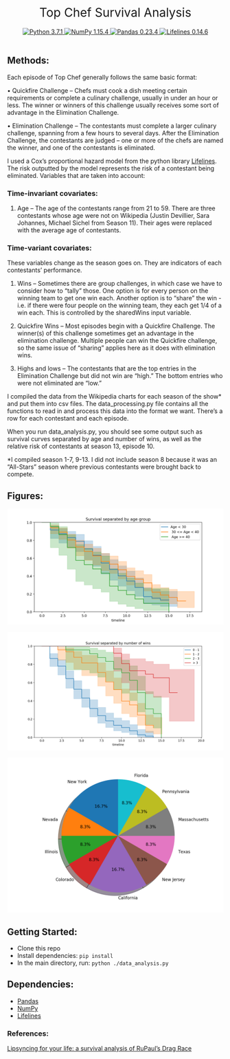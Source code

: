 <h1 align="center" style="font-weight: normal;">Top Chef Survival Analysis</h1>

<div align="center">
  <a href="https://docs.python.org/3/">
    <img src="https://img.shields.io/badge/Python-3.7.1-purple.svg"
      alt="Python 3.7.1" />
  </a>
  
  <a href="https://docs.scipy.org/doc/numpy/reference/index.html">
    <img src="https://img.shields.io/badge/NumPy-1.15.4-green.svg"
      alt="NumPy 1.15.4" />
  </a>
  
  <a href="https://pandas.pydata.org/pandas-docs/stable/">
    <img src="https://img.shields.io/badge/Pandas-0.23.4-red.svg"
      alt="Pandas 0.23.4" />
  </a>
  
  <a href="https://lifelines.readthedocs.io/en/latest/">
    <img src="https://img.shields.io/badge/Lifelines-0.14.6-blue.svg"
      alt="Lifelines 0.14.6" />
  </a>
</div>

<br>

## Methods:
Each episode of Top Chef generally follows the same basic format:
	
  •	Quickfire Challenge – Chefs must cook a dish meeting certain requirements or complete a culinary challenge, usually in under an hour or less. The winner or winners of this challenge usually receives some sort of advantage in the Elimination Challenge.
	
  •	Elimination Challenge – The contestants must complete a larger culinary challenge, spanning from a few hours to several days. After the Elimination Challenge, the contestants are judged – one or more of the chefs are named the winner, and one of the contestants is eliminated. 


I used a Cox’s proportional hazard model from the python library [Lifelines](https://lifelines.readthedocs.io/en/latest/). The risk outputted by the model represents the risk of a contestant being eliminated. Variables that are taken into account:

### Time-invariant covariates: 

1.	Age – The age of the contestants range from 21 to 59. There are three contestants whose age were not on Wikipedia (Justin Devillier, Sara Johannes, Michael Sichel from Season 11). Their ages were replaced with the average age of contestants.

### Time-variant covariates:
These variables change as the season goes on. They are indicators of each contestants’ performance.

1.	Wins – Sometimes there are group challenges, in which case we have to consider how to “tally” those. One option is for every person on the winning team to get one win each. Another option is to “share” the win - i.e. if there were four people on the winning team, they each get 1/4 of a win each. This is controlled by the sharedWins input variable.
  
2.	Quickfire Wins – Most episodes begin with a Quickfire Challenge. The winner(s) of this challenge sometimes get an advantage in the elimination challenge. Multiple people can win the Quickfire challenge, so the same issue of “sharing” applies here as it does with elimination wins.

3.	Highs and lows – The contestants that are the top entries in the Elimination Challenge but did not win are “high.” The bottom entries who were not eliminated are “low.” 

I compiled the data from the Wikipedia charts for each season of the show* and put them into csv files. The data_processing.py file contains all the functions to read in and process this data into the format we want. There’s a row for each contestant and each episode.

When you run data_analysis.py, you should see some output such as survival curves separated by age and number of wins, as well as the relative risk of contestants at season 13, episode 10. 

*I compiled season 1-7, 9-13. I did not include season 8 because it was an “All-Stars” season where previous contestants were brought back to compete.

## Figures:
![Image](./Figures/survival-by-age.png)

![Image](./Figures/survival-by-wins.png)

![Image](./Figures/winning-by-state.png)



## Getting Started:
- Clone this repo
- Install dependencies: ```pip install```
- In the main directory, run: ```python ./data_analysis.py```

## Dependencies:
- [Pandas](https://pandas.pydata.org/)
- [NumPy](https://www.numpy.org/)
- [Lifelines](https://lifelines.readthedocs.io/en/latest/)

### References:
[Lipsyncing for your life: a survival analysis of RuPaul’s Drag Race](http://badhessian.org/2013/03/lipsyncing-for-your-life-a-survival-analysis-of-rupauls-drag-race/)
